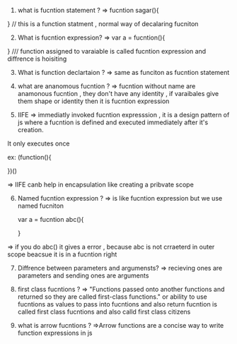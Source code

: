 1. what is fucntion statement ?
   => fucntion sagar(){

}
// this is a function statment , normal way of decalaring fucniton

2. What is fucntion expression?
   => var a = fucntion(){

}
/// function assigned to varaiable is called fucntion expression and diffrence is hoisiting

3. What is function declartaion ?
   => same as funciton as fucntion statement

4) what are ananomous fucntion ?
   => fucntion without name are anamonous fucntion , they don't have any identity , if varaibales give them shape or identity then it is fucntion expression

5) IIFE
   => immediatly invoked fucntion expresssion , it is a design pattern of js where a fucntion is defined and executed immediately after it's creation.

It only executes once

ex:
(function(){

})()

=> IIFE canb help in encapsulation like creating a pribvate scope

6.  Named fucntion expression ?
    => is like fucntion expression but we use named fucniton

    var a = fucntion abc(){

    }

=> if you do abc() it gives a error , because abc is not crraeterd in outer scope beacsue it is in a fucntion right

7. Diffrence between parameters and argumensts?
   => recieving ones are parameters and sending ones are arguments

8) first class fucntions ?
   => "Functions passed onto another functions and returned so they are called first-class functions." or ability to use fucntions as values to pass into fucntions and also return fucntion is called first class fucntions and also calld first class citizens

9) what is arrow fucntions ?
   =>Arrow functions are a concise way to write function expressions in js
